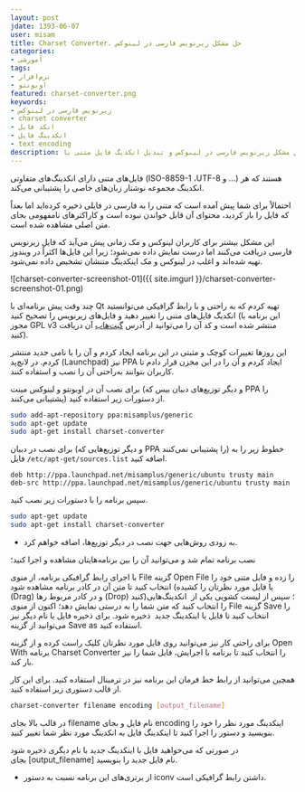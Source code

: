 ```yaml
---
layout: post
jdate: 1393-06-07
user: misam
title: Charset Converter، حل مشکل زیرنویس فارسی در لینوکس
categories:
- آموزشی
tags:
- نرم‌افزار
- اوبونتو
featured: charset-converter.png
keywords:
- زیرنویس فارسی در لینوکس
- charset converter
- انکد فایل
- انکدینگ فایل
- text encoding
description: حل مشکل زیرنویس فارسی در لینوکس و تبدیل انکدیگ فایل متنی با Charset Converter
---
```


فایل‌های متنی دارای انکدینگ‌های متفاوتی (ISO-8859-1 ،UTF-8 و ...) هستند که هر انکدینگ مجموعه نوشتار زبان‌های خاصی را پشتیبانی می‌کند.

احتمالاً برای شما پیش آمده است که متنی را به فارسی در فایلی ذخیره کرده‌اید اما بعداً که فایل را باز کردید، محتوای آن قابل خواندن نبوده است و کاراکترهای نامفهومی بجای متن اصلی مشاهده شده است.

این مشکل بیشتر برای کاربران لینوکس و مک زمانی پیش می‌آید که فایل زیرنویس فارسی دریافت می‌کنند اما درست نمایش داده نمی‌شود؛ زیرا این فایل‌ها اکثراً در ویندوز تهیه شده‌اند و اغلب در لینوکس و مک اینکدینگ متنشان تشخیص داده نمی‌شود.

![charset-converter-screenshot-01]({{ site.imgurl }}/charset-converter-screenshot-01.png)

چند وقت پیش برنامه‌ای با Qt تهیه کردم که به راحتی و با رابط گرافیکی می‌توانستید انکدیگ فایل‌های متنی را تغییر دهید و فایل‌های زیرنویس را تصحیح کنید (این برنامه با مجوز GPL v3 منتشر شده است و کد آن را می‌توانید از آدرس [گیت‌هاب](https://github.com/misamplus/charset-converter) آن دریافت کنید).

این روزها تغییرات کوچک و مثبتی در این برنامه ایجاد کردم و آن را با نامی جدید منتشر کردم. در لانچ‌پد (Launchpad) نیز PPA ایجاد کردم و آن را در این مخزن قرار دادم تا کاربران بتوانند به‌راحتی آن را نصب و استفاده کنند.

برای نصب آن در اوبونتو و لینوکس مینت (و دیگر توزیع‌های دبیان بیس که PPA را پشتیبانی می‌کنند) از دستورات زیر استفاده کنید.

```sh
sudo add-apt-repository ppa:misamplus/generic
sudo apt-get update
sudo apt-get install charset-converter
```

برای نصب در دبیان (و دیگر توزیع‌هایی که PPA را پشتیبانی نمی‌کنند) خطوط زیر را به فایل `/etc/apt-get/sources.list` اضافه کنید.

```
deb http://ppa.launchpad.net/misamplus/generic/ubuntu trusty main
deb-src http://ppa.launchpad.net/misamplus/generic/ubuntu trusty main
```

سپس برنامه را با دستورات زیر نصب کنید.

```sh
sudo apt-get update
sudo apt-get install charset-converter
```

* به زودی روش‌هایی جهت نصب در دیگر توزیع‌ها، اضافه خواهم کرد.

نصب برنامه تمام شد و می‌توانید آن را بین برنامه‌هایتان مشاهده و اجرا کنید؛

با اجرای رابط گرافیکی برنامه، از منوی File گزینه Open File را زده و فایل متنی خود را انتخاب کنید تا متن آن در کادر برنامه مشاهده شود (یا فایل مورد نظرتان را کشیده (Drag) و در کادر مربوط رها (Drop) کنید)؛ سپس از لیست کشویی یکی از  انکدینگ‌هایی را انتخاب کنید که متن شما را به درستی نمایش دهد؛ اکنون از منوی File گزینه Save را انتخاب کنید تا فایل با اینکدینگ جدید  ذخیره شود. برای ذخیره فایل با نام دیگر نیز می‌توانید از گزینه Save as استفاده کنید.

برای راحتی کار نیز می‌توانید روی فایل مورد نظرتان کلیک راست کرده و از گزینه Open With برنامه Charset Converter را انتخاب کنید تا برنامه با اجرایش، فایل شما را نیز بار کند.

همچین می‌توانید از رابط خط فرمان این برنامه نیز در ترمینال استفاده کنید. برای این کار از قالب دستوری زیر استفاده کنید.

```sh
charset-converter filename encoding [output_filename]
```

در قالب بالا بجای filename نام فایل و بجای encoding اینکدینگ مورد نظر را خود را بنویسید و دستور را اجرا کنید تا اینکدینگ فایل به انکدینگ مورد نظر شما تغییر کنید.

در صورتی که می‌خواهید فایل با اینکدینگ جدید با نام دیگری ذخیره شود بجای [output_filename] نام فایل جدید را بنویسید.

* از برتری‌های این برنامه نسبت به دستور iconv داشتن رابط گرافیکی است.